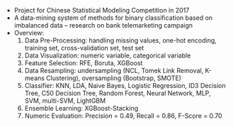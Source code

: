 * Project for Chinese Statistical Modeling Competition in 2017
* A data-mining system of methods for binary classification based on imbalanced data – research on bank telemarketing campaign
* Overview:
  1. Data Pre-Processing: handling missing values, one-hot encoding, training set, cross-validation set, test set
  2. Data Visualization: numeric variable, categorical variable
  3. Feature Selection: RFE, Boruta, XGBoost
  4. Data Resampling: undersampling (NCL, Tomek Link Removal, K-means Clustering), oversampling (Bootstrap, SMOTE)
  5. Classifier: KNN, LDA, Naive Bayes, Logistic Regression, ID3 Decision Tree, C50 Decision Tree, Random Forest, Neural Network,
     MLP, SVM, multi-SVM, LightGBM
  6. Ensemble Learning: XGBoost-Stacking
  7. Numeric Evaluation: Precision = 0.49, Recall = 0.86, F-Score = 0.70
